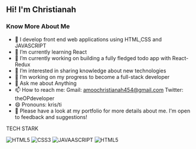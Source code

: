 ## Hi! I'm Christianah

<h3>Know More About Me</h3>

- 🔭 I develop front end web applications using HTML,CSS and JAVASCRIPT
- 🌱 I’m currently learning React
- 🔭 I’m currently working on building a fully fledged todo app with React-Redux
- 🔭 I’m interested in sharing knowledge about new technologies
- 🌱 I’m working on my progress to become a full-stack developer
- 💬 Ask me about Anything
- 📫 How to reach me: 
Gmail: amoochristianah454@gmail.com
Twitter: theOPdeveloper
- 😄 Pronouns: kris/ti
- 👯 Please have a look at my portfolio for more details about me. I'm open to feedback and suggestions!


TECH STARK

![HTML5](https://img.shields.io/badge/-html5-444444?style=for-the-badge&logo=Html5)
![CSS3](https://img.shields.io/badge/-html5-444444?style=for-the-badge&logo=CSS3)
![JAVAASCRIPT](https://img.shields.io/badge/-html5-444444?style=for-the-badge&logo=JAVASCRIPT)
![HTML5](https://img.shields.io/badge/-html5-444444?style=for-the-badge&logo=Html5)
